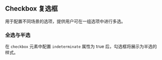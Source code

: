 <div class="demo-header">
<p class="overviewicon">
  <span class="wapi-form-radioboxgroup"/>
</p>

## Checkbox 复选框

<nova-uxlink widget-name="Selectgroup"></nova-uxlink>

用于配置不同场景的选项，提供用户可在一组选项中进行多选。
</div>

### 全选与半选

在 `checkbox` 元素中配置 `indeterminate` 属性为 true 后，勾选框将展示为半选的样式。

<nova-demo-view link="checkbox/indeterminate.vue"></nova-demo-view>

<br />
